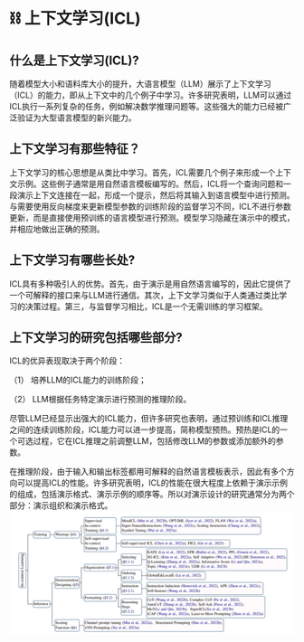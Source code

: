 # ⛓️ 上下文学习(ICL)

## 什么是上下文学习(ICL)?

​随着模型大小和语料库大小的提升，大语言模型（LLM）展示了上下文学习（ICL）的能力，即从上下文中的几个例子中学习。许多研究表明，LLM可以通过ICL执行一系列复杂的任务，例如解决数学推理问题等。这些强大的能力已经被广泛验证为大型语言模型的新兴能力。

## 上下文学习有那些特征？

​上下文学习的核心思想是从类比中学习。首先，ICL需要几个例子来形成一个上下文示例。这些例子通常是用自然语言模板编写的。然后，ICL将一个查询问题和一段演示上下文连接在一起，形成一个提示，然后将其输入到语言模型中进行预测。与需要使用反向梯度来更新模型参数的训练阶段的监督学习不同，ICL不进行参数更新，而是直接使用预训练的语言模型进行预测。模型学习隐藏在演示中的模式，并相应地做出正确的预测。

## 上下文学习有哪些长处?

​ICL具有多种吸引人的优势。首先，由于演示是用自然语言编写的，因此它提供了一个可解释的接口来与LLM进行通信。其次，上下文学习类似于人类通过类比学习的决策过程。第三，与监督学习相比，ICL是一个无需训练的学习框架。

## 上下文学习的研究包括哪些部分?

ICL的优异表现取决于两个阶段：

（1） 培养LLM的ICL能力的训练阶段；

（2） LLM根据任务特定演示进行预测的推理阶段。

​尽管LLM已经显示出强大的ICL能力，但许多研究也表明，通过预训练和ICL推理之间的连续训练阶段，ICL能力可以进一步提高，简称模型预热。预热是ICL的一个可选过程，它在ICL推理之前调整LLM，包括修改LLM的参数或添加额外的参数。

​在推理阶段，由于输入和输出标签都用可解释的自然语言模板表示，因此有多个方向可以提高ICL的性能。许多研究表明，ICL的性能在很大程度上依赖于演示示例的组成，包括演示格式、演示示例的顺序等。所以对演示设计的研究通常分为两个部分：演示组织和演示格式。
![](./Intro.png)
